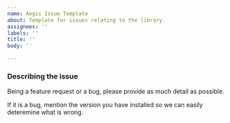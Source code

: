 ```yaml
---
name: Aegis Issue Template
about: Template for issues relating to the library.
assignees: ''
labels: ''
title: ''
body: ''

---
```


### Describing the issue

Being a feature request or a bug, please provide as much detail as possible. 

If it is a bug, mention the version you have installed so we can easily deteremine what is wrong.
